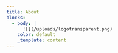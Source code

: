 ```yaml
---
title: About
blocks:
  - body: |
      ![](/uploads/logotransparent.png)
    color: default
    _template: content
---
```



